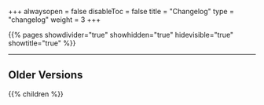 +++
alwaysopen = false
disableToc = false
title = "Changelog"
type = "changelog"
weight = 3
+++

{{% pages showdivider="true" showhidden="true" hidevisible="true" showtitle="true" %}}

---

## Older Versions

{{% children %}}
